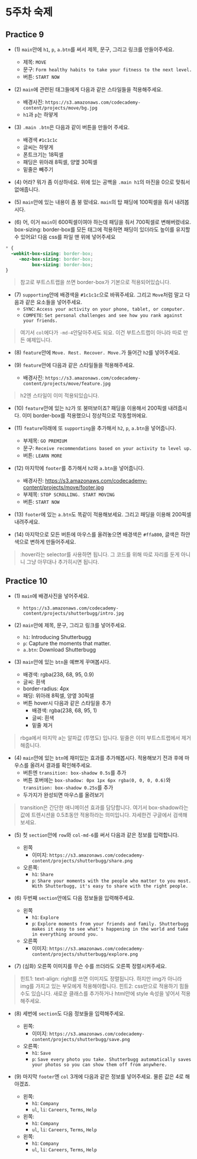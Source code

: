 # 5주차 숙제

## Practice 9

- (1) `main`안에 `h1`, `p`, `a.btn`를 써서 제목, 문구, 그리고 링크를 만들어주세요.
  + 제목: `MOVE`
  + 문구: `Form healthy habits to take your fitness to the next level.`
  + 버튼: `START NOW`

- (2) `main`에 관련된 태그들에게 다음과 같은 스타일들을 적용해주세요.
  + 배경사진: `https://s3.amazonaws.com/codecademy-content/projects/move/bg.jpg`
  + `h1`과 `p`는 하얗게

- (3) `.main .btn`은 다음과 같이 버튼을 만들어 주세요.
  + 배경색 `#1c1c1c`
  + 글씨는 하얗게
  + 폰트크기는 18픽셀
  + 패딩은 위아래 8픽셀, 양옆 30픽셀
  + 밑줄은 빼주기

- (4) 어라? 뭐가 좀 이상하네요. 위에 있는 공백을 `.main h1`의 마진을 0으로 맞춰서 없애줍니다.

- (5) `main`안에 있는 내용이 좀 붕 떴네요. `main`의 탑 패딩에 100픽셀을 줘서 내려봅시다.

- (6) 어, 이거 `main`이 600픽셀이여야 하는데 패딩을 줘서 700픽셀로 변해버렸네요. box-sizing: border-box를 모든 태그에 적용하면 패딩이 있더라도 높이를 유지할 수 있어요! 다음 css를 파일 맨 위에 넣어주세요

```css
* {
  -webkit-box-sizing: border-box;
     -moz-box-sizing: border-box;
          box-sizing: border-box;
}
```

> 참고로 부트스트랩을 쓰면 border-box가 기본으로 적용되어있습니다.

- (7) `supporting`안에 배경색을 `#1c1c1c`으로 바꿔주세요. 그리고 `Move`처럼 말고 다음과 같은 요소들을 넣어주세요.
  + `SYNC`: `Access your activity on your phone, tablet, or computer.`
  + `COMPETE`: `Set personal challenges and see how you rank against your friends.`

> 여기서 `col`에다가 `-md-4`안달아주셔도 되요. 이건 부트스트랩이 아니라 따로 만든 예제입니다.

- (8) `feature`안에 `Move. Rest. Recover. Move.`가 들어간 `h2`를 넣어주세요.

- (9) `feature`안에 다음과 같은 스타일들을 적용해주세요.
  + 배경사진: `https://s3.amazonaws.com/codecademy-content/projects/move/feature.jpg`

> h2엔 스타일이 이미 적용되있습니다.

- (10) `feature`안에 있는 `h2`가 또 붕떠보이죠? 패딩을 이용해서 200픽셀 내려줍시다. 이미 border-box를 적용했으니 정상적으로 작동할꺼에요.

- (11) `feature`아래에 또 `supporting`을 추가해서 `h2`, `p`, `a.btn`을 넣어줍니다.
  + 부제목: `GO PREMIUM`
  + 문구: `Receive recommendations based on your activity to level up.`
  + 버튼: `LEARN MORE`

- (12) 마지막에 `footer`를 추가해서 `h2`와 `a.btn`을 넣어줍니다.
  + 배경사진: https://s3.amazonaws.com/codecademy-content/projects/move/footer.jpg
  + 부제목: `STOP SCROLLING. START MOVING`
  + 버튼: `START NOW`

- (13) `footer`에 있는 `a.btn`도 똑같이 적용해보세요. 그리고 패딩을 이용해 200픽셀 내려주세요.

- (14) 마지막으로 모든 버튼에 마우스를 올려놓으면 배경색은 `#ffa800`, 글색은 하얀색으로 변하게 만들어주세요.

> :hover라는 selector를 사용하면 됩니다. 그 코드를 위해 따로 자리를 둔게 아니니 그냥 아무대나 추가히시면 됩니다.

## Practice 10

- (1) `main`에 배경사진을 넣어주세요.
  + `https://s3.amazonaws.com/codecademy-content/projects/shutterbugg/intro.jpg`

- (2) `main`안에 제목, 문구, 그리고 링크를 넣어주세요.
  + `h1`: Introducing Shutterbugg
  + `p`: Capture the moments that matter.
  + `a.btn`: Download Shutterbugg

- (3) `main`안에 있는 `btn`을 예쁘게 꾸며봅시다.
  + 배경색: rgba(238, 68, 95, 0.9)
  + 글씨: 흰색
  + border-radius: 4px
  + 패딩: 위아래 8픽셀, 양옆 30픽셀
  + 버튼 hover시 다음과 같은 스타일을 추가
    + 배경색: rgba(238, 68, 95, 1)
    + 글씨: 흰색
    + 밑줄 제거

> rbga에서 마지막 a는 알파값 (투명도) 입니다. 밑줄은 이미 부트스트랩에서 제거 해줍니다.

- (4) `main`안에 있는 `btn`에 재미있는 효과를 추가해봅시다. 적용해보기 전과 후에 마우스를 올려서 결과를 확인해주세요.
  + 버튼엔 `transition: box-shadow 0.5s`를 추가
  + 버튼 호버에는 `box-shadow: 0px 1px 6px rgba(0, 0, 0, 0.6)`와 `transition: box-shadow 0.25s`를 추가
  + 두가지가 완성되면 마우스를 올려보기

> transition은 간단한 애니메이션 효과를 담당합니다. 여기서 box-shadow라는 값에 트렌시션을 0.5초동안 적용하라는 의미입니다. 자세한건 구글에서 검색해보세요.

- (5) 첫 `section`안에 `row`와 `col-md-6`를 써서 다음과 같은 정보를 입력합니다.
  + 왼쪽
    + 이미지: `https://s3.amazonaws.com/codecademy-content/projects/shutterbugg/share.png`
  + 오른쪽:
    + `h1`: `Share`
    + `p`: `Share your moments with the people who matter to you most. With Shutterbugg, it's easy to share with the right people.`


- (6) 두번째 `section`안에도 다음 정보들을 입력해주세요.
  + 왼쪽
    + `h1`: `Explore`
    + `p`: `Explore moments from your friends and family. Shutterbugg makes it easy to see what's happening in the world and take in everything around you.`
  + 오른쪽
    + 이미지: `https://s3.amazonaws.com/codecademy-content/projects/shutterbugg/explore.png`

- (7) (심화) 오른쪽 이미지를 무슨 수를 쓰더라도 오른쪽 정렬시켜주세요.

> 힌트1: text-align: right를 쓰면 이미지도 정렬됩니다. 하지만 img가 아니라 img를 가지고 있는 부모에게 적용해야합니다.
> 힌트2: css만으로 적용하기 힘들수도 있습니다. 새로운 클래스를 추가하거나 html안에 style 속성을 넣어서 적용해주세요.

- (8) 세번에 `section`도 다음 정보들을 입력해주세요.
  + 왼쪽:
    + 이미지: `https://s3.amazonaws.com/codecademy-content/projects/shutterbugg/save.png`
  + 오른쪽:
    + `h1`: `Save`
    + `p`: `Save every photo you take. Shutterbugg automatically saves your photos so you can show them off from anywhere.`

- (9) 마지막 `footer`엔 `col` 3개에 다음과 같은 정보를 넣어주세요. 물론 값은 4로 해야겠죠.
  + 왼쪽:
    + `h1`: `Company`
    + `ul`, `li`: `Careers`, `Terms`, `Help`
  + 왼쪽:
    + `h1`: `Company`
    + `ul`, `li`: `Careers`, `Terms`, `Help`
  + 왼쪽:
    + `h1`: `Company`
    + `ul`, `li`: `Careers`, `Terms`, `Help`
